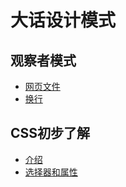 大话设计模式
===============================

观察者模式
-----
*  [网页文件](files.md)
*  [换行](html-break-line.md)

CSS初步了解
--------
*  [介绍](css-introduction.md)
*  [选择器和属性](css-selector-attr.md)

